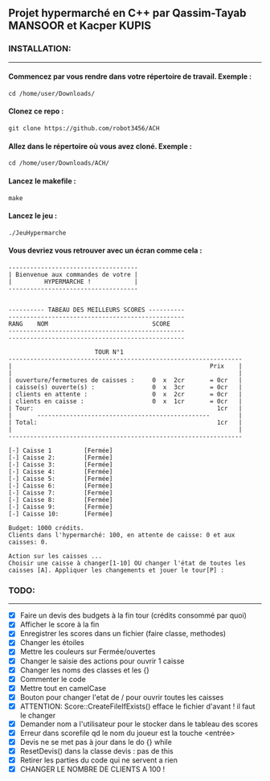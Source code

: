 ## Projet hypermarché en C++ par Qassim-Tayab MANSOOR et Kacper KUPIS

### **INSTALLATION:**
---

#### Commencez par vous rendre dans votre répertoire de travail. Exemple : 
```shell
cd /home/user/Downloads/
```

#### Clonez ce repo :
```shell
git clone https://github.com/robot3456/ACH
```
#### Allez dans le répertoire où vous avez cloné. Exemple : 

```shell
cd /home/user/Downloads/ACH/
```

#### Lancez le makefile : 
```shell
make 
```

#### Lancez le jeu : 
```shell
./JeuHypermarche
```

#### Vous devriez vous retrouver avec un écran comme cela : 
```shell
------------------------------------
| Bienvenue aux commandes de votre |                                 
|         HYPERMARCHE !            |
------------------------------------


---------- TABEAU DES MEILLEURS SCORES ----------
-------------------------------------------------
RANG    NOM                             SCORE
-------------------------------------------------
-------------------------------------------------                                                         

                        TOUR N°1
-----------------------------------------------------------------                                         
|                                                       Prix    |
|                                                               |
| ouverture/fermetures de caisses :     0  x  2cr       = 0cr   |
| caisse(s) ouverte(s) :                0  x  3cr       = 0cr   |
| clients en attente :                  0  x  2cr       = 0cr   |
| clients en caisse :                   0  x  1cr       = 0cr   |
| Tour:                                                   1cr   |
|       ------------------------------------------------        |
| Total:                                                  1cr   |
|                                                               |
-----------------------------------------------------------------

[-] Caisse 1         [Fermée]
[-] Caisse 2:        [Fermée]
[-] Caisse 3:        [Fermée]
[-] Caisse 4:        [Fermée]
[-] Caisse 5:        [Fermée]
[-] Caisse 6:        [Fermée]
[-] Caisse 7:        [Fermée]
[-] Caisse 8:        [Fermée]
[-] Caisse 9:        [Fermée]
[-] Caisse 10:       [Fermée]

Budget: 1000 crédits.
Clients dans l'hypermarché: 100, en attente de caisse: 0 et aux caisses: 0.

Action sur les caisses ...
Choisir une caisse à changer[1-10] OU changer l'état de toutes les caisses [A]. Appliquer les changements et jouer le tour[P] :  

``` 


### **TODO:**
---
- [x] Faire un devis des budgets à la fin tour (crédits consommé par quoi)
- [x] Afficher le score à la fin
- [x] Enregistrer les scores dans un fichier (faire classe, methodes)
- [x] Changer les étoiles 
- [x] Mettre les couleurs sur Fermée/ouvertes
- [x] Changer le saisie des actions pour ouvrir 1 caisse
- [x] Changer les noms des classes et les {}
- [x] Commenter le code 
- [x] Mettre tout en camelCase
- [x] Bouton pour changer l'etat de / pour ouvrir toutes les caisses
- [x] ATTENTION: Score::CreateFileIfExists() efface le fichier d'avant ! il faut le changer
- [x] Demander nom a l'utilisateur pour le stocker dans le tableau des scores
- [x] Erreur dans scorefile qd le nom du joueur est la touche <entrée> 
- [x] Devis ne se met pas à jour dans le do {} while
- [x] ResetDevis() dans la classe devis : pas de this 
- [x] Retirer les parties du code qui ne servent a rien 
- [x] CHANGER LE NOMBRE DE CLIENTS A 100 !
